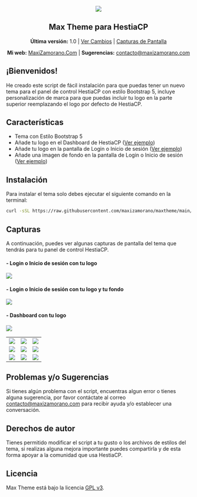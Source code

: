 <p align="center">
	<img align="center" src="https://www.maxizamorano.com/img/gh/maxtheme.png"/>
</p>

<h2 align="center">Max Theme para HestiaCP</h2>

<p align="center"><strong>Última versión:</strong> 1.0 | <a href="https://github.com/MaxiZamorano/maxtheme/releases/tag/Changelog">Ver Cambios</a> | <a href="#capturas">Capturas de Pantalla</a></p>

<p align="center">
	<strong>Mi web:</strong> <a href="https://www.maxizamorano.com/">MaxiZamorano.Com</a> |
  <strong>Sugerencias:</strong> <a href="mailto:contacto@maxizamorano.com"> contacto@maxizamorano.com</a>

</p>

## **¡Bienvenidos!**

He creado este script de fácil instalación para que puedas tener un nuevo tema para el panel de control HestiaCP con estilo Bootstrap 5, incluye personalización de marca para que puedas incluir tu logo en la parte superior reemplazando el logo por defecto de HestiaCP.

## Características

- Tema con Estilo Bootstrap 5
- Añade tu logo en el Dashboard de HestiaCP (<a href="#--dashboard-con-tu-logo">Ver ejemplo</a>)
- Añade tu logo en la pantalla de Login o Inicio de sesión (<a href="#--login-o-inicio-de-sesi%C3%B3n-con-tu-logo">Ver ejemplo</a>)
- Añade una imagen de fondo en la pantalla de Login o Inicio de sesión (<a href="#--login-o-inicio-de-sesi%C3%B3n-con-tu-logo-y-tu-fondo">Ver ejemplo</a>)

## Instalación
Para instalar el tema solo debes ejecutar el siguiente comando en la terminal:
```bash
curl -sSL https://raw.githubusercontent.com/maxizamorano/maxtheme/main/install.sh -o install.sh && chmod +x install.sh && sh install.sh
```

## Capturas

A continuación, puedes ver algunas capturas de pantalla del tema que tendrás para tu panel de control HestiaCP.

#### - Login o Inicio de sesión con tu logo
<img align="center" src="https://www.maxizamorano.com/img/gh/maxtheme_9.png"/>

#### - Login o Inicio de sesión con tu logo y tu fondo
<img align="center" src="https://www.maxizamorano.com/img/gh/maxtheme_7.png"/>

#### - Dashboard con tu logo
<img align="center" src="https://www.maxizamorano.com/img/gh/maxtheme_1.png"/>

<table>
  <tr>
    <td><img src="https://www.maxizamorano.com/img/gh/maxtheme_1.png"></td>
    <td><img src="https://www.maxizamorano.com/img/gh/maxtheme_2.png"></td>
    <td><img src="https://www.maxizamorano.com/img/gh/maxtheme_3.png"></td>
  </tr>
  <tr>
    <td><img src="https://www.maxizamorano.com/img/gh/maxtheme_4.png"></td>
    <td><img src="https://www.maxizamorano.com/img/gh/maxtheme_5.png"></td>
    <td><img src="https://www.maxizamorano.com/img/gh/maxtheme_6.png"></td>
  </tr>
   <tr>
    <td><img src="https://www.maxizamorano.com/img/gh/maxtheme_7.png"></td>
    <td><img src="https://www.maxizamorano.com/img/gh/maxtheme_8.png"></td>
    <td><img src="https://www.maxizamorano.com/img/gh/maxtheme_9.png"></td>
  </tr>
</table>

## Problemas y/o Sugerencias

Si tienes algún problema con el script, encuentras algun error o tienes alguna sugerencia, por favor contáctate al correo contacto@maxizamorano.com para recibir ayuda y/o establecer una conversación.

## Derechos de autor

Tienes permitido modificar el script a tu gusto o los archivos de estilos del tema, si realizas alguna mejora importante puedes compartirla y de esta forma apoyar a la comunidad que usa HestiaCP.

## Licencia

Max Theme está bajo la licencia [GPL v3](https://github.com/MaxiZamorano/maxtheme/blob/main/LICENSE).
